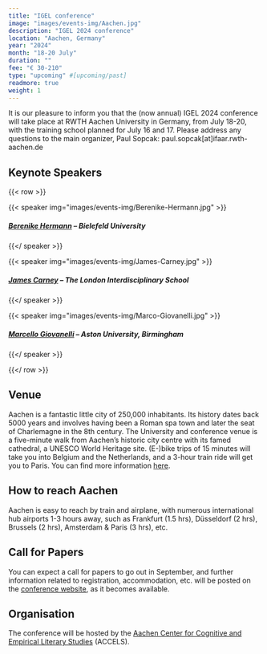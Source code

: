 ```yaml
---
title: "IGEL conference"
image: "images/events-img/Aachen.jpg"
description: "IGEL 2024 conference"
location: "Aachen, Germany"
year: "2024"
month: "18-20 July"
duration: ""
fee: "€ 30-210"
type: "upcoming" #[upcoming/past]
readmore: true
weight: 1
---
```


It is our pleasure to inform you that the (now annual) IGEL 2024 conference will take place at RWTH Aachen University in Germany, from July 18-20, with the training school planned for July 16 and 17. 
Please address any questions to the main organizer, Paul Sopcak: paul.sopcak[at]ifaar.rwth-aachen.de

## Keynote Speakers

{{< row >}}

{{< speaker img="images/events-img/Berenike-Hermann.jpg" >}}
##### [Berenike Hermann](https://www.uni-bielefeld.de/fakultaeten/linguistik-literaturwissenschaft/personen/berenike-herrmann/) – Bielefeld University

{{</ speaker >}}

{{< speaker img="images/events-img/James-Carney.jpg" >}}
##### [James Carney](https://texturejc.github.io/carney_profile/) – The London Interdisciplinary School

{{</ speaker >}}

{{< speaker img="images/events-img/Marco-Giovanelli.jpg" >}}
##### [Marcello Giovanelli](https://research.aston.ac.uk/en/persons/marcello-giovanelli) – Aston University, Birmingham

{{</ speaker >}}

{{</ row >}}

## Venue

Aachen is a fantastic little city of 250,000 inhabitants. Its history dates back 5000 years and involves having been a Roman spa town and later the seat of Charlemagne in the 8th century. The University and conference venue is a five-minute walk from Aachen’s historic city centre with its famed cathedral, a UNESCO World Heritage site. (E-)bike trips of 15 minutes will take you into Belgium and the Netherlands, and a 3-hour train ride will get you to Paris. You can find more information [here](https://www.aachen-tourismus.de/en/). 

## How to reach Aachen

Aachen is easy to reach by train and airplane, with numerous international hub airports 1-3 hours away, such as Frankfurt (1.5 hrs), Düsseldorf (2 hrs), Brussels (2 hrs), Amsterdam & Paris (3 hrs), etc.

## Call for Papers

You can expect a call for papers to go out in September, and further information related to registration, accommodation, etc. will be posted on the [conference website](https://www.anglistik.rwth-aachen.de/cms/Anglistik/Forschung/Konferenzen-Veranstaltungen/~bcmpty/IGEL-Conference/), as it becomes available. 

## Organisation

The conference will be hosted by the [Aachen Center for Cognitive and Empirical Literary Studies](https://www.accels.rwth-aachen.de/cms/~cidrb/ACCELS/?lidx=1) (ACCELS). 
